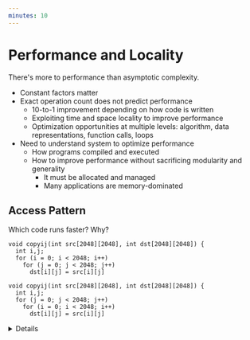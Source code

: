 ```yaml
---
minutes: 10
---
```


# Performance and Locality

There's more to performance than asymptotic complexity.

- Constant factors matter
- Exact operation count does not predict performance
  - 10-to-1 improvement depending on how code is written
  - Exploiting time and space locality to improve performance
  - Optimization opportunities at multiple levels: algorithm, data representations, function calls, loops
- Need to understand system to optimize performance
  - How programs compiled and executed
  - How to improve performance without sacrificing modularity and generality
    - It must be allocated and managed
    - Many applications are memory-dominated

## Access Pattern
Which code runs faster? Why?
```c,editable
void copyij(int src[2048][2048], int dst[2048][2048]) {
  int i,j;
  for (i = 0; i < 2048; i++)
    for (j = 0; j < 2048; j++)
      dst[i][j] = src[i][j]
```

```c,editable
void copyij(int src[2048][2048], int dst[2048][2048]) {
  int i,j;
  for (j = 0; j < 2048; j++)
    for (i = 0; i < 2048; i++)
      dst[i][j] = src[i][j]
```

<details>

Based on hierarchical memory orgranization, copyij is 20x (4.3ms) faster than copy ji (81.8ms)
on 2.0 GHz i7 Haswell due to how the program steps through multidimensional array with lowered cache-miss rates.

Similar performance improvement is seen in analytics engine based on serialization format (Arrow, Parquet) which
organize data in column-oriented instead of row-oriented (as in transactional database) and gain higher performance for analytical functions. 

</details>
